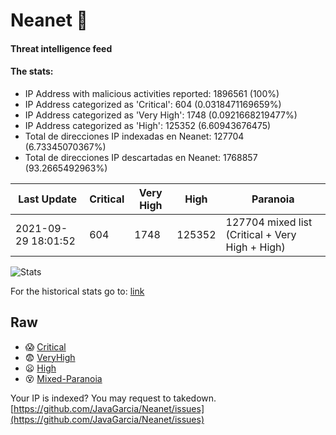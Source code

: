 # Neanet :hocho:
#### Threat intelligence feed
#### The stats:

- IP Address with malicious activities reported: 1896561 (100%)
- IP Address categorized as 'Critical':  604 (0.0318471169659%)
- IP Address categorized as 'Very High':  1748 (0.0921668219477%)
- IP Address categorized as 'High':  125352 (6.60943676475)
- Total de direcciones IP indexadas en Neanet:  127704 (6.73345070367%)
- Total de direcciones IP descartadas en Neanet:  1768857 (93.2665492963%)

| Last Update | Critical | Very High | High | Paranoia |
| --- | --- | --- | --- | --- |
| 2021-09-29 18:01:52 | 604 | 1748 | 125352 | 127704 mixed list (Critical + Very High + High)|

![Stats](https://docs.google.com/spreadsheets/d/e/2PACX-1vSnaNMIXVabIpDJjufMlzH7poXnshF3mgd8Is1g9ytUEzVsP5my4Trn8f-xkoLLQ38xpL3HtmUexLo6/pubchart?oid=501124687&format=image)

For the historical stats go to: [link](/stats.csv)
## Raw
- :scream: [Critical](https://raw.githubusercontent.com/JavaGarcia/Neanet/master/blacklists/neanet_critical.txt)
- :fearful: [VeryHigh](https://raw.githubusercontent.com/JavaGarcia/Neanet/master/blacklists/neanet_veryHigh.txtt)
- :frowning: [High](https://raw.githubusercontent.com/JavaGarcia/Neanet/master/blacklists/neanet_high.txt)
- :dizzy_face: [Mixed-Paranoia](https://raw.githubusercontent.com/JavaGarcia/Neanet/master/blacklists/neanet_all.txt)


Your IP is indexed? You may request to takedown. [https://github.com/JavaGarcia/Neanet/issues](https://github.com/JavaGarcia/Neanet/issues)
























































































































































































































































































































































































































































































































































































































































































































































































































































































































































































































































































































































































































































































































































































































































































































































































































































































































































































































































































































































































































































































































































































































































































































































































































































































































































































































































































































































































































































































































































































































































































































































































































































































































































































































































































































































































































































































































































































































































































































































































































































































































































































































































































































































































































































































































































































































































































































































































































































































































































































































































































































































































































































































































































































































































































































































































































































































































































































































































































































































































































































































































































































































































































































































































































































































































































































































































































































































































































































































































































































































































































































































































































































































































































































































































































































































































































































































































































































































































































































































































































































































































































































































































































































































































































































































































































































































































































































































































































































































































































































































































































































































































































































































































